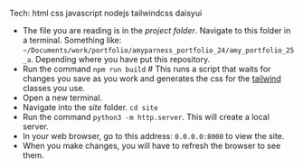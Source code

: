 Tech: html css javascript nodejs tailwindcss daisyui

- The file you are reading is in the _project folder_. Navigate to this folder in a terminal. Something like: ```~/Documents/work/portfolio/amyparness_portfolio_24/amy_portfolio_25_a```. Depending where you have put this repository.
- Run the command ```npm run build``` # This runs a script that waits for changes you save as you work and generates the css for the [tailwind](https://tailwindcss.com/) classes you use.
- Open a new terminal.
- Navigate into the _site_ folder. ```cd site```
- Run the command ```python3 -m http.server```. This will create a local server.
- In your web browser, go to this address: ```0.0.0.0:8000``` to view the site.
- When you make changes, you will have to refresh the browser to see them.
